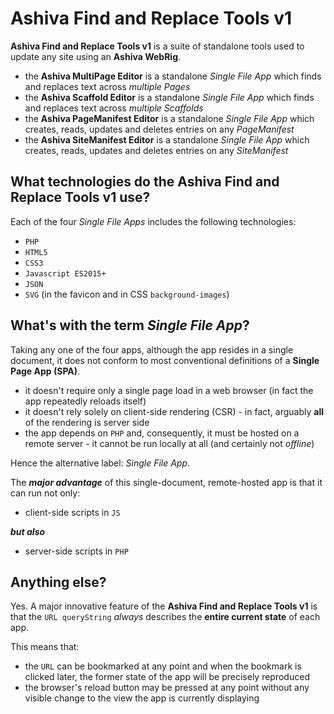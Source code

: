 # Ashiva Find and Replace Tools v1

**Ashiva Find and Replace Tools v1** is a suite of standalone tools used to update any site using an **Ashiva WebRig**.

 - the **Ashiva MultiPage Editor** is a standalone *Single File App* which finds and replaces text across *multiple Pages*
 - the **Ashiva Scaffold Editor** is a standalone *Single File App* which finds and replaces text across *multiple Scaffolds*
 - the **Ashiva PageManifest Editor** is a standalone *Single File App* which creates, reads, updates and deletes entries on any *PageManifest*
 - the **Ashiva SiteManifest Editor** is a standalone *Single File App* which creates, reads, updates and deletes entries on any *SiteManifest*

## What technologies do the Ashiva Find and Replace Tools v1 use?
Each of the four *Single File Apps* includes the following technologies:

 - `PHP`
 - `HTML5`
 - `CSS3`
 - `Javascript ES2015+`
 - `JSON`
 - `SVG` (in the favicon and in CSS `background-images`)

## What's with the term *Single File App*?
Taking any one of the four apps, although the app resides in a single document, it does not conform to most conventional definitions of a **Single Page App (SPA)**.

 - it doesn't require only a single page load in a web browser (in fact the app repeatedly reloads itself)
 - it doesn't rely solely on client-side rendering (CSR) - in fact, arguably **all** of the rendering is server side
 - the app depends on `PHP` and, consequently, it must be hosted on a remote server - it cannot be run locally at all (and certainly not *offline*)

Hence the alternative label: *Single File App*.

The ***major advantage*** of this single-document, remote-hosted app is that it can run not only:

 - client-side scripts in `JS`

***but also***

 - server-side scripts in `PHP`

## Anything else?

Yes. A major innovative feature of the **Ashiva Find and Replace Tools v1** is that the `URL queryString` *always* describes the **entire current state** of each app.

This means that:

 - the `URL` can be bookmarked at any point and when the bookmark is clicked later, the former state of the app will be precisely reproduced
 - the browser's reload button may be pressed at any point without any visible change to the view the app is currently displaying
